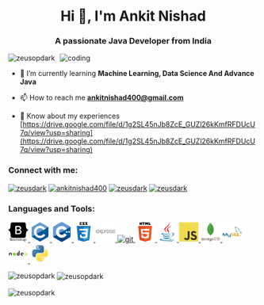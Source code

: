 <h1 align="center">Hi 👋, I'm Ankit Nishad</h1>
<h3 align="center">A passionate Java Developer from India</h3>

<img align="right" alt="coding" width="400px" src="https://user-images.githubusercontent.com/55389276/140866485-8fb1c876-9a8f-4d6a-98dc-08c4981eaf70.gif">
<p align="left"> <img src="https://komarev.com/ghpvc/?username=zeusopdark&label=Profile%20views&color=0e75b6&style=flat" alt="zeusopdark" /> </p>

- 🌱 I’m currently learning **Machine Learning, Data Science And Advance Java**

- 📫 How to reach me **ankitnishad400@gmail.com**

- 📄 Know about my experiences [https://drive.google.com/file/d/1g2SL45nJb8ZcE_GUZl26kKmfRFDUcU7q/view?usp=sharing](https://drive.google.com/file/d/1g2SL45nJb8ZcE_GUZl26kKmfRFDUcU7q/view?usp=sharing)

<h3 align="left">Connect with me:</h3>
<p align="left">
<a href="https://www.codechef.com/users/zeusdark" target="blank"><img align="center" src="https://cdn.jsdelivr.net/npm/simple-icons@3.1.0/icons/codechef.svg" alt="zeusdark" height="30" width="40" /></a>
<a href="https://www.hackerrank.com/ankitnishad400" target="blank"><img align="center" src="https://raw.githubusercontent.com/rahuldkjain/github-profile-readme-generator/master/src/images/icons/Social/hackerrank.svg" alt="ankitnishad400" height="30" width="40" /></a>
<a href="https://codeforces.com/profile/zeusdark" target="blank"><img align="center" src="https://raw.githubusercontent.com/rahuldkjain/github-profile-readme-generator/master/src/images/icons/Social/codeforces.svg" alt="zeusdark" height="30" width="40" /></a>
<a href="https://www.leetcode.com/zeusdark" target="blank"><img align="center" src="https://raw.githubusercontent.com/rahuldkjain/github-profile-readme-generator/master/src/images/icons/Social/leet-code.svg" alt="zeusdark" height="30" width="40" /></a>
</p>

<h3 align="left">Languages and Tools:</h3>
<p align="left"> <a href="https://getbootstrap.com" target="_blank" rel="noreferrer"> <img src="https://raw.githubusercontent.com/devicons/devicon/master/icons/bootstrap/bootstrap-plain-wordmark.svg" alt="bootstrap" width="40" height="40"/> </a> <a href="https://www.cprogramming.com/" target="_blank" rel="noreferrer"> <img src="https://raw.githubusercontent.com/devicons/devicon/master/icons/c/c-original.svg" alt="c" width="40" height="40"/> </a> <a href="https://www.w3schools.com/cpp/" target="_blank" rel="noreferrer"> <img src="https://raw.githubusercontent.com/devicons/devicon/master/icons/cplusplus/cplusplus-original.svg" alt="cplusplus" width="40" height="40"/> </a> <a href="https://www.w3schools.com/css/" target="_blank" rel="noreferrer"> <img src="https://raw.githubusercontent.com/devicons/devicon/master/icons/css3/css3-original-wordmark.svg" alt="css3" width="40" height="40"/> </a> <a href="https://expressjs.com" target="_blank" rel="noreferrer"> <img src="https://raw.githubusercontent.com/devicons/devicon/master/icons/express/express-original-wordmark.svg" alt="express" width="40" height="40"/> </a> <a href="https://git-scm.com/" target="_blank" rel="noreferrer"> <img src="https://www.vectorlogo.zone/logos/git-scm/git-scm-icon.svg" alt="git" width="40" height="40"/> </a> <a href="https://www.w3.org/html/" target="_blank" rel="noreferrer"> <img src="https://raw.githubusercontent.com/devicons/devicon/master/icons/html5/html5-original-wordmark.svg" alt="html5" width="40" height="40"/> </a> <a href="https://www.java.com" target="_blank" rel="noreferrer"> <img src="https://raw.githubusercontent.com/devicons/devicon/master/icons/java/java-original.svg" alt="java" width="40" height="40"/> </a> <a href="https://developer.mozilla.org/en-US/docs/Web/JavaScript" target="_blank" rel="noreferrer"> <img src="https://raw.githubusercontent.com/devicons/devicon/master/icons/javascript/javascript-original.svg" alt="javascript" width="40" height="40"/> </a> <a href="https://www.mongodb.com/" target="_blank" rel="noreferrer"> <img src="https://raw.githubusercontent.com/devicons/devicon/master/icons/mongodb/mongodb-original-wordmark.svg" alt="mongodb" width="40" height="40"/> </a> <a href="https://www.mysql.com/" target="_blank" rel="noreferrer"> <img src="https://raw.githubusercontent.com/devicons/devicon/master/icons/mysql/mysql-original-wordmark.svg" alt="mysql" width="40" height="40"/> </a> <a href="https://nodejs.org" target="_blank" rel="noreferrer"> <img src="https://raw.githubusercontent.com/devicons/devicon/master/icons/nodejs/nodejs-original-wordmark.svg" alt="nodejs" width="40" height="40"/> </a> <a href="https://www.python.org" target="_blank" rel="noreferrer"> <img src="https://raw.githubusercontent.com/devicons/devicon/master/icons/python/python-original.svg" alt="python" width="40" height="40"/> </a> </p>

<p><img align="left" src="https://github-readme-stats.vercel.app/api/top-langs?username=zeusopdark&show_icons=true&locale=en&layout=compact" alt="zeusopdark" /></p>

<p>&nbsp;<img align="center" src="https://github-readme-stats.vercel.app/api?username=zeusopdark&show_icons=true&locale=en" alt="zeusopdark" /></p>

<p><img align="center" src="https://github-readme-streak-stats.herokuapp.com/?user=zeusopdark&" alt="zeusopdark" /></p>
